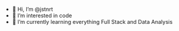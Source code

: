- 👋 Hi, I’m @jstnrt
- 👀 I’m interested in code
- 🌱 I’m currently learning everything Full Stack and Data Analysis

<!---
jroot36/jroot36 is a ✨ special ✨ repository because its `README.md` (this file) appears on your GitHub profile.
You can click the Preview link to take a look at your changes.
--->
